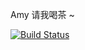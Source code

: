 
Amy 请我喝茶 ~

[![Build Status](https://travis-ci.org/AmyHappy/amyhappy.github.io.svg?branch=hexo)](https://travis-ci.org/AmyHappy/amyhappy.github.io)
